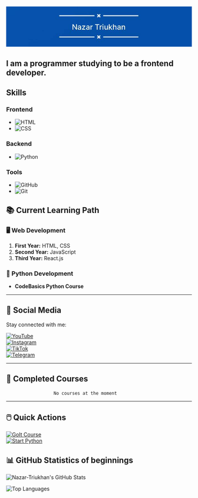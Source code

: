 ![header](https://github.com/Nazar-Triukhan/Nazar-Triukhan/blob/main/image/photo_2025-01-14_13-27-02.jpg)

## I am a programmer studying to be a frontend developer.
## Skills
### Frontend
- ![HTML](https://img.shields.io/badge/-HTML-E34F26?style=flat-square&logo=html5&logoColor=white)
- ![CSS](https://img.shields.io/badge/-CSS-1572B6?style=flat-square&logo=css3&logoColor=white)

### Backend
- ![Python](https://img.shields.io/badge/-Python-3776AB?style=flat-square&logo=python&logoColor=white)

### Tools
- ![GitHub](https://img.shields.io/badge/-GitHub-181717?style=flat-square&logo=github&logoColor=white)
- ![Git](https://img.shields.io/badge/-Git-F05032?style=flat-square&logo=git&logoColor=white)

## 📚 Current Learning Path

### 🖥️ Web Development
1. **First Year:** HTML, CSS
2. **Second Year:** JavaScript
3. **Third Year:** React.js

### 🐍 Python Development
- **CodeBasics Python Course**


---

## 🔗 Social Media
Stay connected with me:

[![YouTube](https://img.shields.io/badge/YouTube-FF0000?style=for-the-badge&logo=youtube&logoColor=white)](https://www.youtube.com/your-channel)  
[![Instagram](https://img.shields.io/badge/Instagram-E4405F?style=for-the-badge&logo=instagram&logoColor=white)](https://www.instagram.com/your-profile)  
[![TikTok](https://img.shields.io/badge/TikTok-000000?style=for-the-badge&logo=tiktok&logoColor=white)](https://www.tiktok.com/@your-profile)  
[![Telegram](https://img.shields.io/badge/Telegram-26A5E4?style=for-the-badge&logo=telegram&logoColor=white)](https://t.me/your-profile)

---

## 🌟 Completed Courses

                      No courses at the moment
<!-- - **[Учабо HTML & CSS](https://example.com):** Basics of web development with HTML and CSS.
- **[CodeBasics Python](https://example.com):** Python for beginners, focusing on problem-solving and automation. -->

---

## 🖱️ Quick Actions
[![GoIt Course](https://img.shields.io/badge/GoITeens-blue?style=for-the-badge)](https://goiteens.com/)  
[![Start Python](https://img.shields.io/badge/CodeBasics-orange?style=for-the-badge)](https://code-basics.com/ru/languages/python)  


## 📊 GitHub Statistics of beginnings
![Nazar-Triukhan's GitHub Stats](https://github-readme-stats.vercel.app/api?username=Nazar-Triukhan&show_icons=true&theme=radical)

![Top Languages](https://github-readme-stats.vercel.app/api/top-langs/?username=Nazar-Triukhan&layout=compact&theme=radical)
